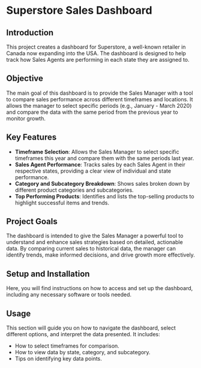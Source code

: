 # Superstore Sales Dashboard

## Introduction
This project creates a dashboard for Superstore, a well-known retailer in Canada now expanding into the USA. The dashboard is designed to help track how Sales Agents are performing in each state they are assigned to.

## Objective
The main goal of this dashboard is to provide the Sales Manager with a tool to compare sales performance across different timeframes and locations. It allows the manager to select specific periods (e.g., January - March 2020) and compare the data with the same period from the previous year to monitor growth.

## Key Features
- **Timeframe Selection**: Allows the Sales Manager to select specific timeframes this year and compare them with the same periods last year.
- **Sales Agent Performance**: Tracks sales by each Sales Agent in their respective states, providing a clear view of individual and state performance.
- **Category and Subcategory Breakdown**: Shows sales broken down by different product categories and subcategories.
- **Top Performing Products**: Identifies and lists the top-selling products to highlight successful items and trends.

## Project Goals
The dashboard is intended to give the Sales Manager a powerful tool to understand and enhance sales strategies based on detailed, actionable data. By comparing current sales to historical data, the manager can identify trends, make informed decisions, and drive growth more effectively.

## Setup and Installation
Here, you will find instructions on how to access and set up the dashboard, including any necessary software or tools needed.

## Usage
This section will guide you on how to navigate the dashboard, select different options, and interpret the data presented. It includes:
- How to select timeframes for comparison.
- How to view data by state, category, and subcategory.
- Tips on identifying key data points.
